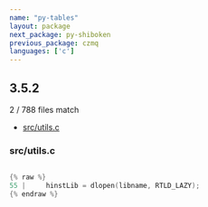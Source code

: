 ```yaml
---
name: "py-tables"
layout: package
next_package: py-shiboken
previous_package: czmq
languages: ['c']
---
```

## 3.5.2
2 / 788 files match

 - [src/utils.c](#srcutilsc)

### src/utils.c

```c

{% raw %}
55 |     hinstLib = dlopen(libname, RTLD_LAZY);
{% endraw %}

```